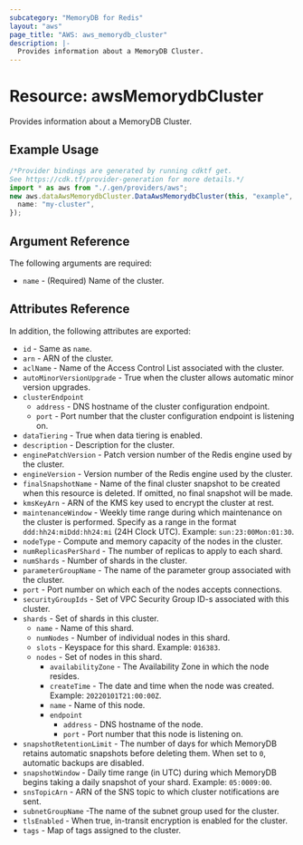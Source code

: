```yaml
---
subcategory: "MemoryDB for Redis"
layout: "aws"
page_title: "AWS: aws_memorydb_cluster"
description: |-
  Provides information about a MemoryDB Cluster.
---
```


# Resource: awsMemorydbCluster

Provides information about a MemoryDB Cluster.

## Example Usage

```typescript
/*Provider bindings are generated by running cdktf get.
See https://cdk.tf/provider-generation for more details.*/
import * as aws from "./.gen/providers/aws";
new aws.dataAwsMemorydbCluster.DataAwsMemorydbCluster(this, "example", {
  name: "my-cluster",
});

```

## Argument Reference

The following arguments are required:

* `name` - (Required) Name of the cluster.

## Attributes Reference

In addition, the following attributes are exported:

* `id` - Same as `name`.
* `arn` - ARN of the cluster.
* `aclName` - Name of the Access Control List associated with the cluster.
* `autoMinorVersionUpgrade` - True when the cluster allows automatic minor version upgrades.
* `clusterEndpoint`
  * `address` - DNS hostname of the cluster configuration endpoint.
  * `port` - Port number that the cluster configuration endpoint is listening on.
* `dataTiering` - True when data tiering is enabled.
* `description` - Description for the cluster.
* `enginePatchVersion` - Patch version number of the Redis engine used by the cluster.
* `engineVersion` - Version number of the Redis engine used by the cluster.
* `finalSnapshotName` - Name of the final cluster snapshot to be created when this resource is deleted. If omitted, no final snapshot will be made.
* `kmsKeyArn` - ARN of the KMS key used to encrypt the cluster at rest.
* `maintenanceWindow` - Weekly time range during which maintenance on the cluster is performed. Specify as a range in the format `ddd:hh24:miDdd:hh24:mi` (24H Clock UTC). Example: `sun:23:00Mon:01:30`.
* `nodeType` - Compute and memory capacity of the nodes in the cluster.
* `numReplicasPerShard` - The number of replicas to apply to each shard.
* `numShards` - Number of shards in the cluster.
* `parameterGroupName` - The name of the parameter group associated with the cluster.
* `port` - Port number on which each of the nodes accepts connections.
* `securityGroupIds` - Set of VPC Security Group ID-s associated with this cluster.
* `shards` - Set of shards in this cluster.
  * `name` - Name of this shard.
  * `numNodes` - Number of individual nodes in this shard.
  * `slots` - Keyspace for this shard. Example: `016383`.
  * `nodes` - Set of nodes in this shard.
    * `availabilityZone` - The Availability Zone in which the node resides.
    * `createTime` - The date and time when the node was created. Example: `20220101T21:00:00Z`.
    * `name` - Name of this node.
    * `endpoint`
      * `address` - DNS hostname of the node.
      * `port` - Port number that this node is listening on.
* `snapshotRetentionLimit` - The number of days for which MemoryDB retains automatic snapshots before deleting them. When set to `0`, automatic backups are disabled.
* `snapshotWindow` - Daily time range (in UTC) during which MemoryDB begins taking a daily snapshot of your shard. Example: `05:0009:00`.
* `snsTopicArn` - ARN of the SNS topic to which cluster notifications are sent.
* `subnetGroupName` -The name of the subnet group used for the cluster.
* `tlsEnabled` - When true, in-transit encryption is enabled for the cluster.
* `tags` - Map of tags assigned to the cluster.

